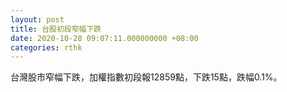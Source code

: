 ```yaml
---
layout: post
title: 台股初段窄幅下跌
date: 2020-10-28 09:07:11.000000000 +08:00
categories: rthk
---
```


台灣股市窄幅下跌，加權指數初段報12859點，下跌15點，跌幅0.1%。
